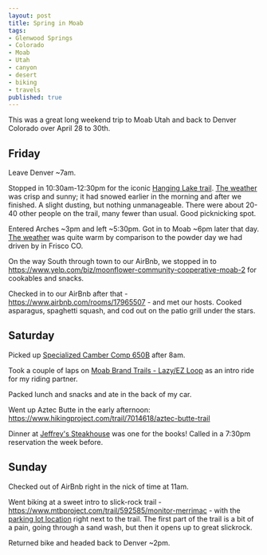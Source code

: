 ```yaml
---
layout: post
title: Spring in Moab
tags:
- Glenwood Springs
- Colorado
- Moab
- Utah
- canyon
- desert
- biking
- travels
published: true
---
```

This was a great long weekend trip to Moab Utah and back to Denver Colorado over April 28 to 30th.

## Friday
Leave Denver ~7am.

Stopped in 10:30am-12:30pm for the iconic [Hanging Lake trail](https://www.alltrails.com/trail/us/colorado/hanging-lake).
[The weather](http://www.accuweather.com/en/us/glenwood-springs-co/81601/month/332169) was crisp and sunny;
it had snowed earlier in the morning and after we finished.
A slight dusting, but nothing unmanageable.
There were about 20-40 other people on the trail, many fewer than usual. Good picknicking spot.

Entered Arches ~3pm and left ~5:30pm. Got in to Moab ~6pm later that day.
[The weather](http://www.accuweather.com/en/us/moab-ut/84532/month/336126) was quite warm by comparison to the powder
day we had driven by in Frisco CO.

On the way South through town to our AirBnb, we stopped in
to <https://www.yelp.com/biz/moonflower-community-cooperative-moab-2>
for cookables and snacks.

Checked in to our AirBnb after that - <https://www.airbnb.com/rooms/17965507> - and met our hosts.
Cooked asparagus, spaghetti squash, and cod out on the patio grill under the stars.

## Saturday
Picked up [Specialized Camber Comp 650B](http://moabcyclery.com/specialized-camber-comp-29/) after 8am.

Took a couple of laps on [Moab Brand Trails - Lazy/EZ Loop](https://www.mtbproject.com/trail/366223/moab-brand-trails-lazyez-loop) as an intro ride for my riding partner.

Packed lunch and snacks and ate in the back of my car.

Went up Aztec Butte in the early afternoon: <https://www.hikingproject.com/trail/7014618/aztec-butte-trail>

Dinner at [Jeffrey's Steakhouse](https://www.yelp.com/biz/jeffreys-steakhouse-moab) was one for the books! Called in a 7:30pm reservation the week before.

## Sunday
Checked out of AirBnb right in the nick of time at 11am.

Went biking at a sweet intro to slick-rock trail - <https://www.mtbproject.com/trail/592585/monitor-merrimac> -
with the [parking lot location](https://goo.gl/maps/AuRYAk5PH2w) right next to the trail.
The first part of the trail is a bit of a pain, going through a sand wash, but then it opens up to great slickrock.

Returned bike and headed back to Denver ~2pm.

